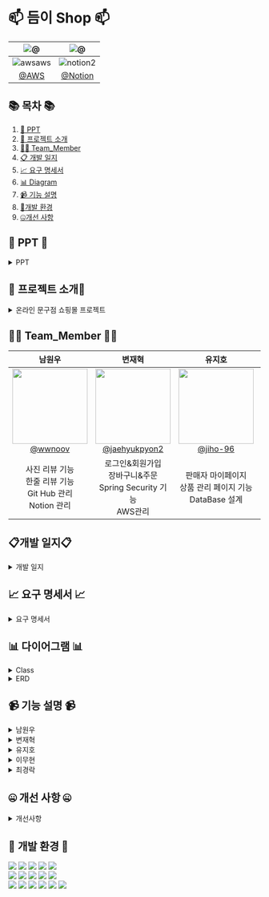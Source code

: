 #  📫 듬이 Shop 📫



<!--![256컬러](https://github.com/NovTeamProject/Team_Project/assets/145524959/3298851f-7534-4304-99b3-55106605b887)-->


<div>

| **![@](https://github.com/DeumE-Shop/DeumE-Shop/assets/145524959/9eb4164b-6aff-4d7e-95db-08819308bfca)** |  **![@](https://github.com/DeumE-Shop/DeumE-Shop/assets/145524959/5b99770c-ecc7-4cb8-bd7f-3daf8883278d)** |
| :------: |  :------: |
|  ![awsaws](https://github.com/NovTeamProject/Team_Project/assets/145963611/c33a2433-81d8-4137-88d6-c7c7c350a030)  |  ![notion2](https://github.com/NovTeamProject/Team_Project/assets/145963611/8e1e720e-e202-4ad8-9767-0befe6dcf529)  | 
|  [@AWS](http://deume.kro.kr)  |   [@Notion](https://feline-khaan-f70.notion.site/c388c2f473824cd8a40cf9d2f6707238?pvs=4)  |  


</div>

## 📚 목차 📚

01. [📂 PPT](#-PPT-)
02. [📖 프로젝트 소개](#-프로젝트-소개)
03. [🙋‍♀️ Team_Member](#%EF%B8%8F-team_member-%EF%B8%8F)
04. [📋 개발 일지](#개발-일지)
05. [📈  요구 명세서](#-요구-명세서-)
06. [📊 Diagram](#-다이어그램-)
07. [📹 기능 설명](#-기능-설명-)
08. [🔨개발 환경](#-개발-환경-)
09. [🤐개선 사항](#-개선-사항-)


## 📂 PPT 📂
<details><summary>PPT</summary>      

[<img src="https://github.com/DeumE-Shop/DeumE-Shop/assets/145524959/8356b741-de29-408a-8ef5-ead43fa5cf31" width="200px" height="200px">](https://www.canva.com/design/DAF6GN9LCiM/cuiRsAhDyBvKBWDXnjZ48g/view?utm_content=DAF6GN9LCiM&utm_campaign=designshare&utm_medium=link&utm_source=editor)
<br> 👆👆👆👆👆👆👆👆👆

</details>

## 📖 프로젝트 소개📖
<details><summary>온라인 문구점 쇼핑몰 프로젝트</summary>
<br>
 
### 개요
 
고객들에게 편리하고 학습에 필요한 문구 및  다양한제품을 판매하는 온라인 쇼핑몰을 구축하는 것입니다. <br/>
이를 통해 고객들은 집에서 편하게 쇼핑을 즐길 수 있으며, 다양한 제품을 필요로 하는 구매자와 제품을 파는 판매자가 쇼핑몰을 이용 합니다.

### 시장조사
 
- 경쟁사: 천재쇼핑몰,모닝글로리,문구랜드,알파
- 차별화 포인트: 관리자가 판매를 하는 것이 아니라 이용자가 판매자로 가입하여 판매를 합니다. (인증필요)

### 핵심 기능

- 회원가입 및 로그인 기능
- 제품 목록 및 상세페이지 표시
- 장바구니 및 주문 기능
- 리뷰 및 평점 기능
- 판매 실적 그래프 시각화

</details>



## 🙋‍♀️ Team_Member 🙋‍♀️

<div>

| **남원우** | **변재혁** | **유지호** | **이무현** | **최경락** | 
| :------: |  :------: | :------: | :------: | :------: | 
| [<img src="https://avatars.githubusercontent.com/u/145524959?v=4" height=150 width=150> <br/> @wwnoov](https://github.com/wwnoov) |[<img src="https://avatars.githubusercontent.com/u/145942491?v=4" height=150 width=150> <br/> @jaehyukpyon2](https://github.com/jaehyukpyon2)|[<img src="https://avatars.githubusercontent.com/u/145963790?v=4" height=150 width=150> <br/> @jiho-96](https://github.com/jiho-96)|[<img src="https://avatars.githubusercontent.com/u/145963633?v=4" height=150 width=150> <br/> @LMH9999](https://github.com/LMH9999)| [<img src="https://avatars.githubusercontent.com/u/140072536?v=4" height=150 width=150> <br/> @raknrak](https://github.com/raknrak) |
| 사진 리뷰 기능 <br>한줄 리뷰 기능<br>Git Hub 관리 <br>Notion 관리 |로그인&회원가입  <br> 장바구니&주문  <br> Spring Security 기능 <br> AWS관리 |  판매자 마이페이지 <br> 상품 관리 페이지 기능 <br> DataBase 설계 | 관리자 기능 <br> 공지사항 기능 <br> AWS관리 |상품 등록&수정 기능 <br> 상품 목록 기능 <br> Notion 관리| 

</div>


## 📋개발 일지📋
<details><summary>개발 일지</summary>

![image](https://github.com/Last-but-not-LEAST/LBNL/assets/145524959/7ee74521-51ab-47cc-b638-a43a225c1608)


</details>

## 📈 요구 명세서 📈

<details><summary>요구 명세서</summary>



https://github.com/DeumE-Shop/DeumE-Shop/assets/145524959/087bc6f0-0301-4eba-b463-1cf9df92aff7

[클릭시이동](https://feline-khaan-f70.notion.site/90cc985f6d4048c8a248e9375a6cc272)


</details>
  

## 📊 다이어그램 📊



<details><summary>Class</summary>

![LBNL2](https://github.com/DeumE-Shop/DeumE-Shop/assets/145524959/36105387-ceaa-4b45-8527-ec3648b5cbb7)


</details>


<details><summary>ERD</summary>
 
![image](https://github.com/DeumE-Shop/DeumE-Shop/assets/145524959/258b47b0-1dbd-4dd4-9d2f-f65a594f33c4)

    
</details>

## 📹 기능 설명 📹

<details><summary>남원우</summary> 
<br/>
 
![image](https://github.com/DeumE-Shop/DeumE-Shop/assets/145524959/6efb8de0-dad5-41da-9f6f-438e25a2df64)
 
</details>

<details><summary>변재혁</summary>
<br/>
 
![image](https://github.com/DeumE-Shop/DeumE-Shop/assets/145524959/d2b8de05-7dc7-46a6-96c3-0f957b3cccd1)

회원가입
<br/>
https://github.com/DeumE-Project/DeumE-Shop/assets/145942491/767a3ba9-13cf-4fc5-afc0-3688e859784f
<br/>

시큐리티 - 로그인
<br/>
https://github.com/DeumE-Project/DeumE-Shop/assets/145942491/84e2b6b0-d36b-420d-b62d-32c6789a1624
<br/>

고객로그인 후 장바구니 추가<br/>
https://github.com/DeumE-Project/DeumE-Shop/assets/145942491/25755deb-2528-4031-8d3e-53995c873886

비로그인 사용자가 장바구니 추가<br/>
https://github.com/DeumE-Project/DeumE-Shop/assets/145942491/8f1188c1-2669-4f3a-b831-a78af1acdf70

고객 로그인 후 장바구니에 담긴 상품 주문<br/>
https://github.com/DeumE-Project/DeumE-Shop/assets/145942491/ed45e782-8889-4a53-8847-9d48e87bc3be

시큐리티 - 접근제한 <br />
https://github.com/DeumE-Project/DeumE-Shop/assets/145942491/2851b125-dcc7-4dea-b389-52693c38353f


 
</details>
 
<details><summary>유지호</summary>
<br/>

![image](https://github.com/DeumE-Shop/DeumE-Shop/assets/145524959/d05467ff-5a9d-4a9e-87fe-23e25e97cc66)
</details>

<details><summary>이무현</summary>
<br/>
 
![image](https://github.com/DeumE-Shop/DeumE-Shop/assets/145524959/079a0150-956f-4099-ab65-06ad9bee7b12)
</details>

<details><summary>최경락</summary>
<br/>
 
![image](https://github.com/DeumE-Shop/DeumE-Shop/assets/145524959/73a43545-d0fe-4bcc-94cb-4c8996b0e7b6)

판매자 - 상품 등록
https://github.com/DeumE-Project/DeumE-Shop/assets/145942491/c48176f9-b01d-4503-87c3-eb6f4fd248a0

판매자 - 등록된 상품 정보 수정
https://github.com/DeumE-Project/DeumE-Shop/assets/145942491/10cd985b-bb92-4506-bac4-b0446eafff4a

판매자 - 등록된 상품 이미지 및 상세 이미지 수정
https://github.com/DeumE-Project/DeumE-Shop/assets/145942491/fd21c5a8-4f8a-41f0-8fd4-398fd42ad519
</details>



## 🤐 개선 사항 🤐

<details><summary>개선사항</summary>
<br/>
 

</details>

## 🔨 개발 환경 🔨
<div>
<img src="https://img.shields.io/badge/JAVA-C01818?style=flat-square&logo=coffeescript&logoColor=white" />
<img src="https://img.shields.io/badge/HTML5-E34F26?style=flat-square&logo=HTML5&logoColor=fff"/>
<img src="https://img.shields.io/badge/JavaScript-F7DF1E?style=flat-square&logo=JavaScript&logoColor=000"/>
<img src="https://img.shields.io/badge/spring-6DB33F?style=flat&logo=spring&logoColor=white" />
<img src="https://img.shields.io/badge/springsecurity-6DB33F?style=flat&logo=springsecurity&logoColor=white" />
     
<br>
<img src="https://img.shields.io/badge/bootstrap-7952B3?style=flat&logo=bootstrap&logoColor=white"/>
<img src="https://img.shields.io/badge/jquery-0769AD?style=flat&logo=jquery&logoColor=white"/>
<img src="https://img.shields.io/badge/CSS3-1572B6?style=flat-square&logo=CSS3&logoColor=fff"/>
<img src="https://img.shields.io/badge/MariaDB-003545?style=flat&logo=MariaDB&logoColor=white" />
<img src="https://img.shields.io/badge/Mybatis-000000?style=flat&logo=Fluentd&logoColor=white"/>
<br>

<img src="https://img.shields.io/badge/IntelliJ-000000?style=flat-square&logo=intellijidea&logoColor=white" />
<img src="https://img.shields.io/badge/Slack-4A154B?style=flat-square&logo=slack&logoColor=white" />
<img src="https://img.shields.io/badge/notion-000000?style=flat-square&logo=notion&logoColor=blue" />  
<img src="https://img.shields.io/badge/amazonaws-232F3E?style=flat-square&logo=amazonaws&logoColor=blue" />
<img src="https://img.shields.io/badge/GitHub-181717?style=flat-square&logo=GitHub&logoColor=white" />
<img src="https://img.shields.io/badge/Git-F05032?style=flat-square&logo=git&logoColor=white" />

</div>



